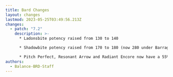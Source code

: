 ```yaml
---
title: Bard Changes
layout: changes
lastmod: 2023-05-25T03:49:56.213Z
changes:
  - patch: "7.2"
    description: >-
      * Ladonsbite potency raised from 130 to 140

      * Shadowbite potency raised from 170 to 180 (now 280 under Barrage)

      * Pitch Perfect, Resonant Arrow and Radiant Encore now have a 55% damage fall-off on additional targets (was 50%)
authors:
  - Balance-BRD-Staff
---
```

